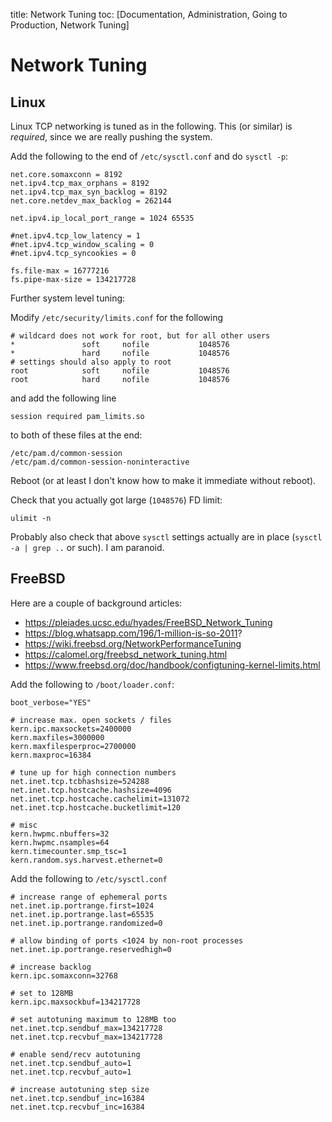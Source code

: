 title: Network Tuning
toc: [Documentation, Administration, Going to Production, Network Tuning]

# Network Tuning

## Linux

Linux TCP networking is tuned as in the following. This (or similar) is *required*, since we are really pushing the system.

Add the following to the end of `/etc/sysctl.conf` and do `sysctl -p`:

	net.core.somaxconn = 8192
	net.ipv4.tcp_max_orphans = 8192
	net.ipv4.tcp_max_syn_backlog = 8192
	net.core.netdev_max_backlog = 262144

	net.ipv4.ip_local_port_range = 1024 65535

	#net.ipv4.tcp_low_latency = 1
	#net.ipv4.tcp_window_scaling = 0
	#net.ipv4.tcp_syncookies = 0

	fs.file-max = 16777216
	fs.pipe-max-size = 134217728

Further system level tuning:

Modify `/etc/security/limits.conf` for the following

	# wildcard does not work for root, but for all other users
	*               soft     nofile           1048576
	*               hard     nofile           1048576
	# settings should also apply to root
	root            soft     nofile           1048576
	root            hard     nofile           1048576

and add the following line

	session required pam_limits.so

to both of these files at the end:

	/etc/pam.d/common-session
	/etc/pam.d/common-session-noninteractive

Reboot (or at least I don't know how to make it immediate without reboot).

Check that you actually got large (`1048576`) FD limit:

	ulimit -n

Probably also check that above `sysctl` settings actually are in place (`sysctl -a | grep ..` or such). I am paranoid.


## FreeBSD

Here are a couple of background articles:

* https://pleiades.ucsc.edu/hyades/FreeBSD_Network_Tuning
* https://blog.whatsapp.com/196/1-million-is-so-2011?
* https://wiki.freebsd.org/NetworkPerformanceTuning
* https://calomel.org/freebsd_network_tuning.html
* https://www.freebsd.org/doc/handbook/configtuning-kernel-limits.html


Add the following to `/boot/loader.conf`:

```
boot_verbose="YES"

# increase max. open sockets / files
kern.ipc.maxsockets=2400000
kern.maxfiles=3000000
kern.maxfilesperproc=2700000
kern.maxproc=16384

# tune up for high connection numbers
net.inet.tcp.tcbhashsize=524288
net.inet.tcp.hostcache.hashsize=4096
net.inet.tcp.hostcache.cachelimit=131072
net.inet.tcp.hostcache.bucketlimit=120

# misc
kern.hwpmc.nbuffers=32
kern.hwpmc.nsamples=64
kern.timecounter.smp_tsc=1
kern.random.sys.harvest.ethernet=0
```

Add the following to `/etc/sysctl.conf`

```
# increase range of ephemeral ports
net.inet.ip.portrange.first=1024
net.inet.ip.portrange.last=65535
net.inet.ip.portrange.randomized=0

# allow binding of ports <1024 by non-root processes
net.inet.ip.portrange.reservedhigh=0

# increase backlog
kern.ipc.somaxconn=32768

# set to 128MB
kern.ipc.maxsockbuf=134217728

# set autotuning maximum to 128MB too
net.inet.tcp.sendbuf_max=134217728
net.inet.tcp.recvbuf_max=134217728

# enable send/recv autotuning
net.inet.tcp.sendbuf_auto=1
net.inet.tcp.recvbuf_auto=1

# increase autotuning step size
net.inet.tcp.sendbuf_inc=16384
net.inet.tcp.recvbuf_inc=16384
```
